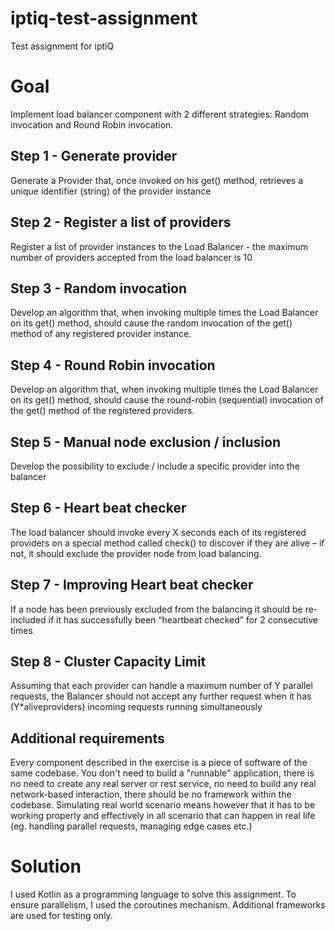 # iptiq-test-assignment
Test assignment for iptiQ


# Goal
Implement load balancer component with 2 different strategies: Random invocation and Round Robin invocation.

## Step 1 - Generate provider
Generate a Provider that, once invoked on his get() method, retrieves a unique identifier (string) of the provider instance

## Step 2 - Register a list of providers
Register a list of provider instances to the Load Balancer - the maximum number of providers accepted from the load balancer is 10

## Step 3 - Random invocation
Develop an algorithm that, when invoking multiple times the Load Balancer on its get() method, should cause the random invocation of the get() method of any registered provider instance.

## Step 4 - Round Robin invocation
Develop an algorithm that, when invoking multiple times the Load Balancer on its get() method, should cause the round-robin (sequential) invocation of the get() method of the registered providers.

## Step 5 - Manual node exclusion / inclusion
Develop the possibility to exclude / include a specific provider into the balancer

## Step 6 - Heart beat checker
The load balancer should invoke every X seconds each of its registered providers on a special method called check() to discover if they are alive – if not, it should exclude the provider node from load balancing.

## Step 7 - Improving Heart beat checker
If a node has been previously excluded from the balancing it should be re-included if it has successfully been “heartbeat checked” for 2 consecutive times

## Step 8 - Cluster Capacity Limit
Assuming that each provider can handle a maximum number of Y parallel requests, the Balancer should not accept any further request when it has (Y*aliveproviders) incoming requests running simultaneously

## Additional requirements
Every component described in the exercise is a piece of software of the same codebase. You don't need to build a "runnable" application, there is no need to create any real server or rest service, no need to build any real network-based interaction, there should be no framework within the codebase. Simulating real world scenario means however that it has to be working properly and effectively in all scenario that can happen in real life (eg. handling parallel requests, managing edge cases etc.)

# Solution 
I used Kotlin as a programming language to solve this assignment.
To ensure parallelism, I used the coroutines mechanism.
Additional frameworks are used for testing only.